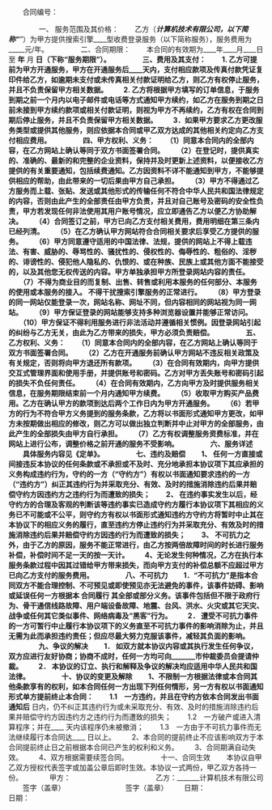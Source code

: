 
 



　　合同编号：
　　

　　
　　一、 服务范围及其价格：
　　乙方（_______计算机技术有限公司，以下简称“_______”）为甲方提供搜索引擎____型收费登录服务（以下简称服务），服务费用为_____元/年。
　　
　　二、合同期限：
　　本合同的有效期为____年____月____日至 ____年____ 月 ____日（下称“服务期限”）。
　　
　　三、费用及其支付：
　　1. 乙方可提前为甲方开通服务，甲方在开通服务后____天内，支付相应款项及传真付款凭证复印件给乙方，如逾期未支付或未传真相关付款证明给乙方，则乙方有权停止服务， 并且不负责保留甲方相关数据。
　　2. 乙方将根据甲方填写的订单信息，于服务到期之前一个月内以电子邮件或电话等方式通知甲方续约，如乙方在服务到期之日前未接到甲方续约款项或相关付款证明，则视为甲方不再续约，乙方有权在合同到期后停止服务，并且不负责保留甲方相关数据。
　　3．如果甲方要求乙方更改服务类型或提供其他服务，则应依据本合同或甲乙双方达成的其他相关约定向乙方支付相应费用。
　　
　　四、甲方权利、义务：
　　（1）同意本合同内的全部内容，在乙方网站上确认等同于双方书面签署合同。
　　（2）在登记时，提供真实的、准确的、最新的和完整的企业资料，保持并及时更新上述资料，以便接收乙方提供的有关重要通知，包括续费通知。乙方因资料不详不能通知到甲方，不能够提供相应的帮助，由此带来的一切后果由甲方自己承担。
　　（3）甲方不得通过乙方服务而上载、张贴、发送或其他形式的传输任何不符合中华人民共和国法律规定的内容，否则由此产生的全部责任由甲方负责，并且对自己账号及密码的安全性负责，甲方若发现任何非法使用其用户账号情况，应立即通告乙方以便乙方协助解决。
　　（4）合同签订之前，甲方已向乙方支付相关费用，费用明细在第三条内已经列清。
　　（5）在乙方确认甲方网站符合合同相关要求后享受乙方提供的服务。
　　（6）甲方同意遵守适用的中国法律、法规，提供的网站上不得上载违法、有害、威胁的、辱骂性的、骚扰性的、侵权性的、侮辱性的、粗俗的、淫秽的、诽谤性的、侵犯他人隐私的、仇恨的、或在种族、民族上或其他方面不能接受的，以及其他您无权传送的内容。甲方单独承担甲方所登录网站内容的责任。
　　（7）不得为商业目的而复制、出售、转售或利用本服务的任何部分、本服务的使用或本服务的接入。 不得干扰搜索引擎服务的正常进行。
　　（8）甲方登录的同一网站仅能登录一次，网站名称、网址不同，但内容相同的网站视为同一网站。
　　（9）甲方保证登录的网站能够支持多种浏览器设置并能够正常访问。
　　（10）甲方保证不得利用服务进行非法活动并遵循相关惯例。因登录网站引起的纠纷与乙方无关，由此为乙方带来的损失，甲方必须负责赔偿。
　　
　　五、乙方权利、义务：
　　（1）同意本合同内的全部内容，在乙方网站上确认等同于双方书面签署合同。
　　（2）乙方在开通服务前确认甲方网站不违反相关政策及有关规定，否则将向甲方退还所有款项。
　　（3）在合同有效期内，向甲方提供交互式管理界面和使用手册，并提供账号和密码。乙方对甲方丢失账号和密码引起的损失不负任何责任。
　　（4）在合同有效期内，乙方向甲方及时提供服务相关信息，在服务期限结束前一个月内通知甲方续费。
　　（5）收取甲方购买产品费用。乙方在确认甲方的款项到达后两个工作日内为甲方开通服务。
　　（6）若甲方的行为不符合甲方义务提到的服务条款，乙方将以书面形式通知甲方更改，如甲方未按期做出相应的修改，则乙方可以做出独立判断并中止对甲方的全部服务，由此产生的全部损失由甲方自行承担。
　　（7）乙方有权调整服务资费标准，并在网站上进行公布，调整价格之前开通的服务不受影响。
　　
　　六、服务详述
　　具体服务内容见《定单》。
　　
　　七、违约及赔偿
　　1、 任何一方直接或间接违反本协议的任何条款或不承担或不及时、充分地承担本协议项下其应承担的义务构成违约行为，守约的一方（“守约方”）有权以书面通知要求违约的一方（“违约方”）纠正其违约行为并采取充分、有效、及时的措施消除违约后果并赔偿守约方因违约方之违约行为而遭致的损失；
　　2、 在违约事实发生以后，经守约方的合理及客观的判断该等违约事实已造成守约方履行本协议项下其相应的义务已不可能或不公平，则守约方有权以书面形式通知违约方守约方将暂时中止其在本协议下的相应义务的履行，直至违约方停止违约行为并采取充分、有效及时的措施消除违约后果并赔偿守约方因违约行为而遭致的损失；
　　3、 不可抗力之外，由于乙方的原因，服务不能正常进行，由乙方按两倍故障时间的时长进行服务补偿，补偿时间不足一天的按一天计。
　　4、无论发生何种情况，乙方在执行本服务条款过程中因其过错给甲方带来损失，而向甲方支付的补偿总额不应超过甲方已向乙方支付的服务费用。
　　
　　八、不可抗力
　　1．“不可抗力”是指本合同双方不能合理控制、不可预见或即使预见亦无法避免的事件，该事件妨碍、影响或延误任何一方根据本
合同履行
其全部或部分义务。该事件包括但不限于政府行为、骨干通信线路故障、用户端设备故障、地震、台风、洪水、火灾或其它天灾、战争或任何其它类似事件、网络病毒及“黑客”行为。
　　2． 遭受不可抗力事件的一方可暂行中止履行本协议项下的义务直至不可抗力事件的影响消除为止，并且无需为此而承担违约责任；但应尽最大努力克服该事件，减轻其负面的影响。
　　
　　九、争议的解决
　　1． 如双方就本协议内容或其执行发生任何争议，双方应进行友好协商；协商不成时，任何一方均可向_______市仲裁委员会提请仲裁。
　　2． 本协议的订立、执行和解释及争议的解决均应适用中华人民共和国法律。
　　
　　十、协议的变更及解除
　　1、不限制一方根据法律或本合同其他条款享有的权利，如本合同任何一方出现下列任何情形，另一方有权以书面通知形式单方提前终止本合同：
　　1.1　一方违约，并且在守约方依本合同发出书面通知后____ 日内，仍不纠正其违约行为或未采取充分、有效、及时的措施消除违约后果并赔偿守约方因违约方之违约行为而遭致的损失；
　　1.2　一方破产或进入清算程序；并在____ 天内该程序仍未被撤消；
　　1.3　一方由于不可抗力事件而无法继续履行本合同达____ 日以上。
　　2、本合同的提前终止不应该影响双方于本合同提前终止日之前根据本合同已产生的权利和义务。
　　3、合同期满自动失效。
　　4、双方根据需要续签合同。
　　
　　十一、合同生效
　　本协议自甲乙双方授权代表签字或加盖公章后即时生效。本协议一式两份，甲乙双方各持一份。　　
　　甲方：　　　　　　　　　　　　乙方：_______计算机技术有限公司
　　签字（盖章）　　　　　　　　　签字（盖章）
　　日期：　　　　　　　　　　　　日期：
　　
 


 

 
 
 
 
 
  


  
 

  


  


  
 
 
 
 


